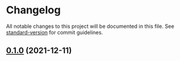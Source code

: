 # Changelog

All notable changes to this project will be documented in this file. See [standard-version](https://github.com/conventional-changelog/standard-version) for commit guidelines.

## [0.1.0](https://github.com/miniwangdali/batch-rename/compare/v0.1.0-beta...v0.1.0) (2021-12-11)
